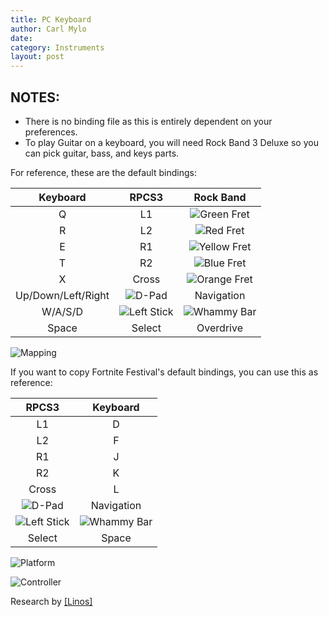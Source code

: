 ```yaml
---
title: PC Keyboard
author: Carl Mylo
date: 
category: Instruments
layout: post
---
```


## NOTES:

* There is no binding file as this is entirely dependent on your preferences.
* To play Guitar on a keyboard, you will need Rock Band 3 Deluxe so you can pick guitar, bass, and keys parts.


For reference, these are the default bindings:

| **Keyboard**          | **RPCS3**          | **Rock Band** |
|:------------------:|:------------------:|:---------------------:|
| Q | L1 | ![Green Fret](https://raw.githubusercontent.com/carlmylo/rb3-pc/TheGreatSplit/assets/images/btns/gtrs/gf.png "Green Fret") |
| R | L2 | ![Red Fret](https://raw.githubusercontent.com/carlmylo/rb3-pc/TheGreatSplit/assets/images/btns/gtrs/rf.png "Red Fret") |
| E | R1 | ![Yellow Fret](https://raw.githubusercontent.com/carlmylo/rb3-pc/TheGreatSplit/assets/images/btns/gtrs/yf.png "Yellow Fret") |
| T | R2 | ![Blue Fret](https://raw.githubusercontent.com/carlmylo/rb3-pc/TheGreatSplit/assets/images/btns/gtrs/bf.png "Blue Fret") |
| X | Cross | ![Orange Fret](https://raw.githubusercontent.com/carlmylo/rb3-pc/TheGreatSplit/assets/images/btns/gtrs/of.png "Orange Fret") |
| Up/Down/Left/Right | ![D-Pad](https://raw.githubusercontent.com/carlmylo/rb3-pc/TheGreatSplit/assets/images/btns/ctrls/ps4/dp.png "D-Pad") | Navigation |
| W/A/S/D | ![Left Stick](https://raw.githubusercontent.com/carlmylo/rb3-pc/TheGreatSplit/assets/images/btns/ctrls/ps4/ls.png "Left Stick") | ![Whammy Bar](https://raw.githubusercontent.com/carlmylo/rb3-pc/TheGreatSplit/assets/images/btns/gtrs/wb.png "Whammy Bar") |
| Space | Select | Overdrive |

![Mapping](https://raw.githubusercontent.com/carlmylo/rb3-pc/TheGreatSplit/assets/images/instruments/pckeyboardmapping.png "Mapping") 

If you want to copy Fortnite Festival's default bindings, you can use this as reference:

| **RPCS3**          | **Keyboard** |
|:------------------:|:---------------------:|
| L1 | D |
| L2 | F |
| R1 | J |
| R2 | K |
| Cross | L |
| ![D-Pad](https://raw.githubusercontent.com/carlmylo/rb3-pc/TheGreatSplit/assets/images/btns/ctrls/ps4/dp.png "D-Pad") | Navigation |
| ![Left Stick](https://raw.githubusercontent.com/carlmylo/rb3-pc/TheGreatSplit/assets/images/btns/ctrls/ps4/ls.png "Left Stick") | ![Whammy Bar](https://raw.githubusercontent.com/carlmylo/rb3-pc/TheGreatSplit/assets/images/btns/gtrs/wb.png "Whammy Bar") |
| Select | Space |


![Platform](https://raw.githubusercontent.com/carlmylo/rb3-pc/TheGreatSplit/assets/images/instruments/pc.png "Platform") 

![Controller](https://raw.githubusercontent.com/carlmylo/rb3-pc/TheGreatSplit/assets/images/instruments/pckeyboardcontroller.png "Controller") 

Research by [[Linos]](https://www.youtube.com/@LinosMelendi)